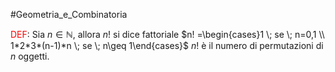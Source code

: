 #Geometria_e_Combinatoria 

<font color="#ff0000">DEF</font>:
Sia $n\in \mathbb{N}$, allora $n!$ si dice fattoriale
$n! =\begin{cases}1  \; se \; n=0,1 \\ 1*2*3*(n-1)*n \; se  \; n\geq 1\end{cases}$
$n!$ è il numero di permutazioni di $n$ oggetti.
